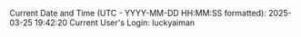 Current Date and Time (UTC - YYYY-MM-DD HH:MM:SS formatted): 2025-03-25 19:42:20
Current User's Login: luckyaiman
